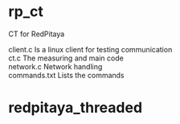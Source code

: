 # rp_ct
CT for RedPitaya

client.c      Is a linux client for testing communication<br>
ct.c          The measuring and main code<br>
network.c     Network handling<br>
commands.txt  Lists the commands<br>
# redpitaya_threaded
